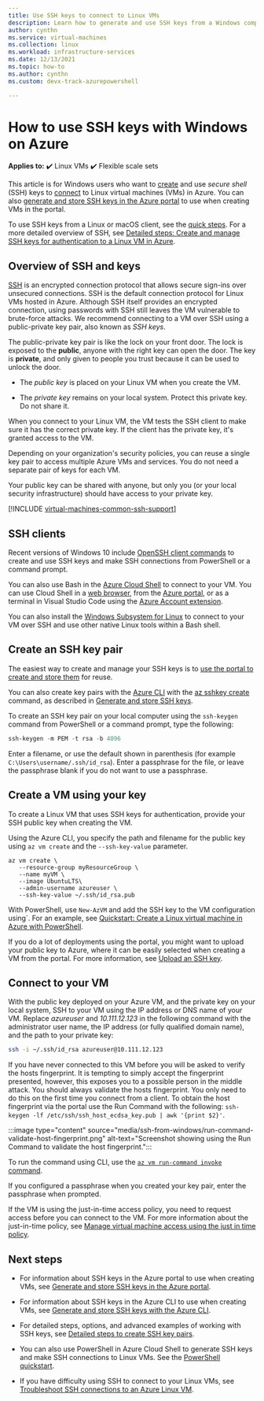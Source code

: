 ```yaml
---
title: Use SSH keys to connect to Linux VMs 
description: Learn how to generate and use SSH keys from a Windows computer to connect to a Linux virtual machine on Azure.
author: cynthn
ms.service: virtual-machines
ms.collection: linux
ms.workload: infrastructure-services
ms.date: 12/13/2021
ms.topic: how-to
ms.author: cynthn 
ms.custom: devx-track-azurepowershell

---
```

# How to use SSH keys with Windows on Azure

**Applies to:** :heavy_check_mark: Linux VMs :heavy_check_mark: Flexible scale sets

This article is for Windows users who want to [create](#create-an-ssh-key-pair) and use *secure shell* (SSH) keys to [connect](#connect-to-your-vm) to Linux virtual machines (VMs) in Azure. You can also [generate and store SSH keys in the Azure portal](../ssh-keys-portal.md) to use when creating VMs in the portal.


To use SSH keys from a Linux or macOS client, see the [quick steps](mac-create-ssh-keys.md). For a more detailed overview of SSH, see [Detailed steps: Create and manage SSH keys for authentication to a Linux VM in Azure](create-ssh-keys-detailed.md).

## Overview of SSH and keys

[SSH](https://www.ssh.com/ssh/) is an encrypted connection protocol that allows secure sign-ins over unsecured connections. SSH is the default connection protocol for Linux VMs hosted in Azure. Although SSH itself provides an encrypted connection, using passwords with SSH still leaves the VM vulnerable to brute-force attacks. We recommend connecting to a VM over SSH using a public-private key pair, also known as *SSH keys*. 

The public-private key pair is like the lock on your front door. The lock is exposed to the **public**, anyone with the right key can open the door. The key is **private**, and only given to people you trust because it can be used to unlock the door. 

- The *public key* is placed on your Linux VM when you create the VM. 

- The *private key* remains on your local system. Protect this private key. Do not share it.

When you connect to your Linux VM, the VM tests the SSH client to make sure it has the correct private key. If the client has the private key, it's granted access to the VM. 

Depending on your organization's security policies, you can reuse a single key pair to access multiple Azure VMs and services. You do not need a separate pair of keys for each VM. 

Your public key can be shared with anyone, but only you (or your local security infrastructure) should have access to your private key.

[!INCLUDE [virtual-machines-common-ssh-support](../../../includes/virtual-machines-common-ssh-support.md)]

## SSH clients

Recent versions of Windows 10 include [OpenSSH client commands](https://blogs.msdn.microsoft.com/commandline/2018/03/07/windows10v1803/) to create and use SSH keys and make SSH connections from PowerShell or a command prompt. 

You can also use Bash in the [Azure Cloud Shell](../../cloud-shell/overview.md) to connect to your VM. You can use Cloud Shell in a [web browser](https://shell.azure.com/bash), from the [Azure portal](https://portal.azure.com), or as a terminal in Visual Studio Code using the [Azure Account extension](https://marketplace.visualstudio.com/items?itemName=ms-vscode.azure-account).

You can also install the [Windows Subsystem for Linux](/windows/wsl/about) to connect to your VM over SSH and use other native Linux tools within a Bash shell.

## Create an SSH key pair

The easiest way to create and manage your SSH keys is to [use the portal to create and store them](../ssh-keys-portal.md) for reuse.

You can also create key pairs with the [Azure CLI](/cli/azure) with the [az sshkey create](/cli/azure/sshkey#az_sshkey_create) command, as described in [Generate and store SSH keys](../ssh-keys-azure-cli.md).

To create an SSH key pair on your local computer using the `ssh-keygen` command from PowerShell or a command prompt, type the following: 

```powershell
ssh-keygen -m PEM -t rsa -b 4096
```

Enter a filename, or use the default shown in parenthesis (for example `C:\Users\username/.ssh/id_rsa`).  Enter a passphrase for the file, or leave the passphrase blank if you do not want to use a passphrase. 

## Create a VM using your key

To create a Linux VM that uses SSH keys for authentication, provide your SSH public key when creating the VM.

Using the Azure CLI, you specify the path and filename for the public key using `az vm create` and the `--ssh-key-value` parameter.

```azurecli
az vm create \
   --resource-group myResourceGroup \
   --name myVM \
   --image UbuntuLTS\
   --admin-username azureuser \
   --ssh-key-value ~/.ssh/id_rsa.pub
```

With PowerShell, use `New-AzVM` and add the SSH key to the VM configuration using`. For an example, see [Quickstart: Create a Linux virtual machine in Azure with PowerShell](quick-create-powershell.md).

If you do a lot of deployments using the portal, you might want to upload your public key to Azure, where it can be easily selected when creating a VM from the portal. For more information, see [Upload an SSH key](../ssh-keys-portal.md#upload-an-ssh-key).


## Connect to your VM

With the public key deployed on your Azure VM, and the private key on your local system, SSH to your VM using the IP address or DNS name of your VM. Replace *azureuser* and *10.111.12.123* in the following command with the administrator user name, the IP address (or fully qualified domain name), and the path to your private key:

```bash
ssh -i ~/.ssh/id_rsa azureuser@10.111.12.123
```

If you have never connected to this VM before you will be asked to verify the hosts fingerprint. It is tempting to simply accept the fingerprint presented, however, this exposes you to a possible person in the middle attack. You should always validate the hosts fingerprint. You only need to do this on the first time you connect from a client. To obtain the host fingerprint via the portal use the Run Command with the following: `ssh-keygen -lf /etc/ssh/ssh_host_ecdsa_key.pub | awk '{print $2}'`.

:::image type="content" source="media/ssh-from-windows/run-command-validate-host-fingerprint.png" alt-text="Screenshot showing using the Run Command to validate the host fingerprint.":::

To run the command using CLI, use the [`az vm run-command invoke` command](/cli/azure/vm/run-command).

If you configured a passphrase when you created your key pair, enter the passphrase when prompted.

If the VM is using the just-in-time access policy, you need to request access before you can connect to the VM. For more information about the just-in-time policy, see [Manage virtual machine access using the just in time policy](../../security-center/security-center-just-in-time.md).


## Next steps

- For information about SSH keys in the Azure portal to use when creating VMs, see [Generate and store SSH keys in the Azure portal](../ssh-keys-portal.md).

- For information about SSH keys in the Azure CLI to use when creating VMs, see [Generate and store SSH keys with the Azure CLI](../ssh-keys-azure-cli.md).

- For detailed steps, options, and advanced examples of working with SSH keys, see [Detailed steps to create SSH key pairs](create-ssh-keys-detailed.md).

- You can also use PowerShell in Azure Cloud Shell to generate SSH keys and make SSH connections to Linux VMs. See the [PowerShell quickstart](../../cloud-shell/quickstart-powershell.md#ssh).

- If you have difficulty using SSH to connect to your Linux VMs, see [Troubleshoot SSH connections to an Azure Linux VM](/troubleshoot/azure/virtual-machines/troubleshoot-ssh-connection?toc=%2fazure%2fvirtual-machines%2flinux%2ftoc.json).
